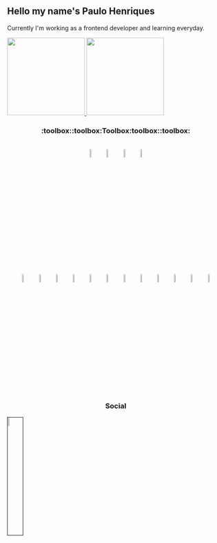 <div>
  <h2>Hello my name's Paulo Henriques</h2>

   <p>Currently I'm working as a frontend developer and learning everyday.</p>



  <a href="https://github.com/sqirum">
  <img height="180em" src="https://github-readme-stats.vercel.app/api?username=sqirum&show_icons=true&theme=dracula&include_all_commits=true&count_private=true" style="text-decoration:none;">
  <img height="180em" src="https://github-readme-stats.vercel.app/api/top-langs/?username=sqirum&layout=compact&langs_count=7&theme=dracula" style="text-decoration:none;">
  </a>
</div>



<h3 align="center">:toolbox::toolbox:Toolbox:toolbox::toolbox:</h3>
<br>
<div align="center">
<img src="https://cdn.jsdelivr.net/gh/devicons/devicon/icons/html5/html5-original-wordmark.svg" width="7%" style="display:inline-block;" align="center"/>
<img src="https://cdn.jsdelivr.net/gh/devicons/devicon/icons/css3/css3-original-wordmark.svg" width="7%" style="display:inline-block;" align="center"/>
<img src="https://cdn.jsdelivr.net/gh/devicons/devicon/icons/javascript/javascript-original.svg" width="7%" style="display:inline-block;" align="center"/>
<img src="https://cdn.jsdelivr.net/gh/devicons/devicon/icons/typescript/typescript-original.svg" width="7%" style="display:inline-block;" align="center"/>
</div>
<br>
<div align="center"">
<img src="https://cdn.jsdelivr.net/gh/devicons/devicon/icons/git/git-original-wordmark.svg" width="7%" style="display:inline-block;" align="center"/>
<img src="https://cdn.jsdelivr.net/gh/devicons/devicon/icons/bootstrap/bootstrap-plain-wordmark.svg" width="7%" style="display:inline-block;" align="center"/>
<img src="https://cdn.jsdelivr.net/gh/devicons/devicon/icons/sass/sass-original.svg" width="7%" style="display:inline-block;" align="center"/>
<img src="https://cdn.jsdelivr.net/gh/devicons/devicon/icons/jquery/jquery-original-wordmark.svg" width="7%" style="display:inline-block;" align="center"/>
<img src="https://cdn.jsdelivr.net/gh/devicons/devicon/icons/wordpress/wordpress-original.svg" width="7%" style="display:inline-block;" align="center"/>
<img src="https://cdn.jsdelivr.net/gh/devicons/devicon/icons/gulp/gulp-plain.svg" width="7%" style="display:inline-block;" align="center" />
<img src="https://cdn.jsdelivr.net/gh/devicons/devicon/icons/docker/docker-original-wordmark.svg" width="7%" style="display:inline-block;" align="center"/>
<img src="https://cdn.jsdelivr.net/gh/devicons/devicon/icons/nodejs/nodejs-original-wordmark.svg" width="7%" style="display:inline-block;" align="center"/>
<img src="https://cdn.jsdelivr.net/gh/devicons/devicon/icons/bitbucket/bitbucket-original-wordmark.svg" width="7%" style="display:inline-block;" align="center"/>
<img src="https://cdn.jsdelivr.net/gh/devicons/devicon/icons/xd/xd-line.svg" width="7%" style="display:inline-block;" align="center"/>                                <img src="https://cdn.jsdelivr.net/gh/devicons/devicon/icons/photoshop/photoshop-line.svg" width="7%" style="display:inline-block;" align="center" />
<img src="https://cdn.jsdelivr.net/gh/devicons/devicon/icons/sketch/sketch-original.svg" width="7%" style="display:inline-block;" align="center"/>

</div>

<h3 align="center">Social</h3>
                                                                                                                                                
<a href="https://www.linkedin.com/in/paulo-lucas-henriques/" target="_blank"><img src="https://cdn4.iconfinder.com/data/icons/social-messaging-ui-color-shapes-2-free/128/social-linkedin-circle-256.png" width="7%" border="1px" />
</a>
  
